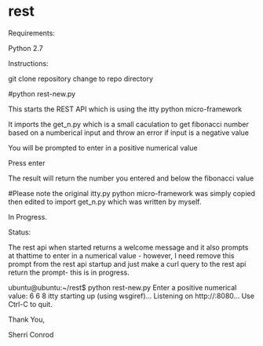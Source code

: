 # rest
Requirements:

Python 2.7 

Instructions:

git clone repository
change to repo directory

#python rest-new.py

This starts the REST API which is using the itty python micro-framework

It imports the get_n.py which is a small caculation to get fibonacci number based on a numberical input and throw an error if input is a negative value

You will be prompted to enter in a positive numerical value 

Press enter

The result will return the number you entered and below the fibonacci value


#Please note the original itty.py python micro-framework was simply copied then edited to import get_n.py which was written by myself.

In Progress.

Status:

The rest api when started returns a welcome message and it also prompts at thattime to enter in a numerical value - however, I need remove this prompt from the rest api startup and just make a curl query to the rest api return the prompt- this is in progress.


ubuntu@ubuntu:~/rest$ python rest-new.py
Enter a positive numerical value: 6
6
8
itty starting up (using wsgiref)...
Listening on http://:8080...
Use Ctrl-C to quit.





Thank You,

Sherri Conrod
